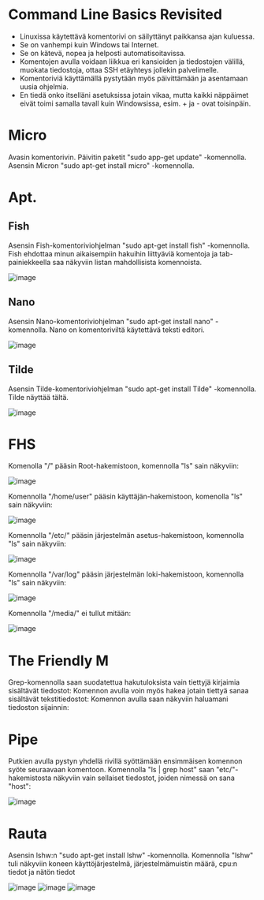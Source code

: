 # Command Line Basics Revisited
- Linuxissa käytettävä komentorivi on säilyttänyt paikkansa ajan kuluessa.
- Se on vanhempi kuin Windows tai Internet.
- Se on kätevä, nopea ja helposti automatisoitavissa.
- Komentojen avulla voidaan liikkua eri kansioiden ja tiedostojen välillä, muokata tiedostoja, ottaa SSH etäyhteys jollekin palvelimelle.
- Komentoriviä käyttämällä pystytään myös päivittämään ja asentamaan uusia ohjelmia.
- En tiedä onko itselläni asetuksissa jotain vikaa, mutta kaikki näppäimet eivät toimi samalla tavall kuin Windowsissa, esim. + ja - ovat toisinpäin.
  
# Micro
Avasin komentorivin.
Päivitin paketit "sudo app-get update" -komennolla.
Asensin Micron "sudo apt-get install micro" -komennolla.

# Apt.

## Fish
Asensin Fish-komentoriviohjelman "sudo apt-get install fish" -komennolla.
Fish ehdottaa minun aikaisempiin hakuihin liittyäviä komentoja ja tab-painiekkeella saa näkyviin listan mahdollisista komennoista.

![image](https://github.com/user-attachments/assets/69897366-0e9f-4201-ad96-53dd46f15916)

## Nano
Asensin Nano-komentoriviohjelman "sudo apt-get install nano" -komennolla.
Nano on komentoriviltä käytettävä teksti editori.

![image](https://github.com/user-attachments/assets/b0817b4a-9e65-4b5e-b984-ec381927d260)

## Tilde
Asensin Tilde-komentoriviohjelman "sudo apt-get install Tilde" -komennolla.
Tilde näyttää tältä.

![image](https://github.com/user-attachments/assets/c9a6ad6e-34f3-497b-8415-13e7277d88c5)
 
# FHS
Komenolla "/" pääsin Root-hakemistoon, komennolla "ls" sain näkyviin:

![image](https://github.com/user-attachments/assets/c3ae0d04-78e6-485b-8b07-0e009ca537b0)

Komennolla "/home/user" pääsin käyttäjän-hakemistoon, komenolla "ls" sain näkyviin:

![image](https://github.com/user-attachments/assets/708ddc9b-b9a6-4ec4-8f45-801e427f192a)

Komennolla "/etc/"  pääsin järjestelmän asetus-hakemistoon, komennolla "ls" sain näkyviin:

![image](https://github.com/user-attachments/assets/81818b6e-32c9-4c2e-aa0b-91effcb42d1a)

Komennolla "/var/log" pääsin järjestelmän loki-hakemistoon, komennolla "ls" sain näkyviin:

![image](https://github.com/user-attachments/assets/066c98a0-d8b3-41fd-972f-e9ac35f3a926)

Komennolla "/media/" ei tullut mitään:

![image](https://github.com/user-attachments/assets/105c0154-d83a-4843-b781-72a53af63bae)

# The Friendly M
Grep-komennolla saan suodatettua hakutuloksista vain tiettyjä kirjaimia sisältävät tiedostot:
Komennon avulla voin myös hakea jotain tiettyä sanaa sisältävät tekstitiedostot:
Komennon avulla saan näkyviin haluamani tiedoston sijainnin:

# Pipe
Putkien avulla pystyn yhdellä rivillä syöttämään ensimmäisen komennon syöte seuraavaan komentoon.
Komennolla "ls | grep host" saan "etc/"-hakemistosta näkyviin vain sellaiset tiedostot, joiden nimessä on sana "host":

![image](https://github.com/user-attachments/assets/a18a99dd-5f11-4e3c-97a9-52ebbbafabef)

# Rauta
Asensin lshw:n "sudo apt-get install lshw" -komennolla.
Komennolla "lshw" tuli näkyviin koneen käyttöjärjestelmä, järjestelmämuistin määrä, cpu:n tiedot ja nätön tiedot

![image](https://github.com/user-attachments/assets/c10a9684-9507-4675-9234-b75256692bf8)
![image](https://github.com/user-attachments/assets/cb79b7aa-6bfc-411a-879b-26964f103c87)
![image](https://github.com/user-attachments/assets/d6479777-05f4-4cb8-8b97-55338b96307a)


